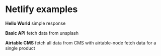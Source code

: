 # Netlify examples

**Hello World**
simple response

**Basic API**
fetch data from unsplash

**Airtable CMS**
fetch all data from CMS with airtable-node
fetch data for a single product
